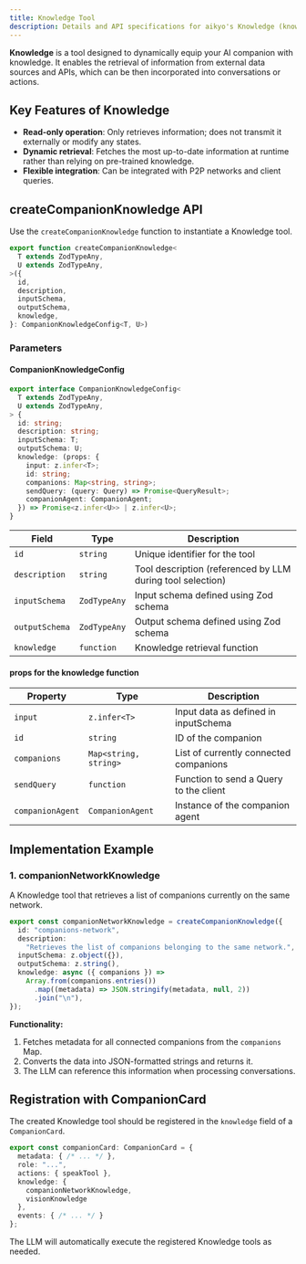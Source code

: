 ```yaml
---
title: Knowledge Tool
description: Details and API specifications for aikyo's Knowledge (knowledge tool)
---
```

**Knowledge** is a tool designed to dynamically equip your AI companion with knowledge. It enables the retrieval of information from external data sources and APIs, which can be then incorporated into conversations or actions.

## Key Features of Knowledge

- **Read-only operation**: Only retrieves information; does not transmit it externally or modify any states.
- **Dynamic retrieval**: Fetches the most up-to-date information at runtime rather than relying on pre-trained knowledge.
- **Flexible integration**: Can be integrated with P2P networks and client queries.

## createCompanionKnowledge API

Use the `createCompanionKnowledge` function to instantiate a Knowledge tool.

```typescript
export function createCompanionKnowledge<
  T extends ZodTypeAny,
  U extends ZodTypeAny,
>({
  id,
  description,
  inputSchema,
  outputSchema,
  knowledge,
}: CompanionKnowledgeConfig<T, U>)
```

### Parameters

#### CompanionKnowledgeConfig

```typescript
export interface CompanionKnowledgeConfig<
  T extends ZodTypeAny,
  U extends ZodTypeAny,
> {
  id: string;
  description: string;
  inputSchema: T;
  outputSchema: U;
  knowledge: (props: {
    input: z.infer<T>;
    id: string;
    companions: Map<string, string>;
    sendQuery: (query: Query) => Promise<QueryResult>;
    companionAgent: CompanionAgent;
  }) => Promise<z.infer<U>> | z.infer<U>;
}
```

| Field       | Type           | Description                                     |
|-------------|----------------|-------------------------------------------------|
| `id`        | `string`       | Unique identifier for the tool                  |
| `description` | `string`       | Tool description (referenced by LLM during tool selection) |
| `inputSchema` | `ZodTypeAny`     | Input schema defined using Zod schema             |
| `outputSchema` | `ZodTypeAny`     | Output schema defined using Zod schema           |
| `knowledge` | `function`      | Knowledge retrieval function                     |

#### props for the knowledge function

| Property      | Type           | Description                                   |
|---------------|----------------|-----------------------------------------------|
| `input`       | `z.infer<T>`   | Input data as defined in inputSchema          |
| `id`          | `string`       | ID of the companion                            |
| `companions`  | `Map<string, string>` | List of currently connected companions     |
| `sendQuery`   | `function`     | Function to send a Query to the client       |
| `companionAgent` | `CompanionAgent` | Instance of the companion agent               |

## Implementation Example

### 1. companionNetworkKnowledge

A Knowledge tool that retrieves a list of companions currently on the same network.

```typescript
export const companionNetworkKnowledge = createCompanionKnowledge({
  id: "companions-network",
  description:
    "Retrieves the list of companions belonging to the same network.",
  inputSchema: z.object({}),
  outputSchema: z.string(),
  knowledge: async ({ companions }) =>
    Array.from(companions.entries())
      .map((metadata) => JSON.stringify(metadata, null, 2))
      .join("\n"),
});
```

**Functionality:**

1. Fetches metadata for all connected companions from the `companions` Map.
2. Converts the data into JSON-formatted strings and returns it.
3. The LLM can reference this information when processing conversations.

## Registration with CompanionCard

The created Knowledge tool should be registered in the `knowledge` field of a `CompanionCard`.

```typescript
export const companionCard: CompanionCard = {
  metadata: { /* ... */ },
  role: "...",
  actions: { speakTool },
  knowledge: {
    companionNetworkKnowledge,
    visionKnowledge
  },
  events: { /* ... */ }
};
```

The LLM will automatically execute the registered Knowledge tools as needed.